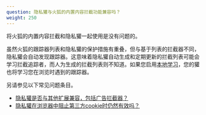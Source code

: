 ```yaml
---
question: 隐私獾与火狐的内置内容拦截功能兼容吗？
weight: 250
---
```


将火狐的内置内容拦截和隐私獾一起使用是没有问题的。

虽然火狐的跟踪器列表和隐私獾的保护措施有重叠，但与基于列表的拦截器不同，隐私獾会自动发现跟踪器。这意味着隐私獾自动生成和定期更新的拦截列表可能会学习拦截追踪者，而人为生成的拦截列表则不知道。如果您启用[本地学习](#How-does-Privacy-Badger-work)，您的獾也将学习您在浏览时遇到的跟踪器。

另请参见以下常见问题条目。

* [隐私獾是否与其他扩展兼容，包括广告拦截器？](#Is-Privacy-Badger-compatible-with-other-extensions%2c-including-other-adblockers)
* [隐私獾在浏览器中阻止第三方cookie时仍然有效吗？](#Does-Privacy-Badger-still-work-when-blocking-third-party-cookies-in-the-browser)
